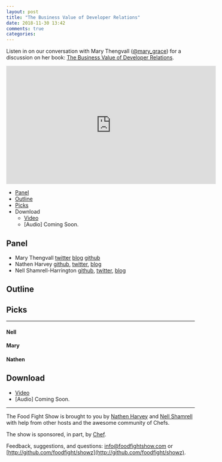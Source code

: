 ```yaml
---
layout: post
title: "The Business Value of Developer Relations"
date: 2018-11-30 13:42
comments: true
categories: 
---
```



Listen in on our conversation with Mary Thengvall ([@mary_grace](https://twitter.com/mary_grace)) for a discussion on her book:  [The Business Value of Developer Relations](https://www.apress.com/us/book/9781484237472).

<iframe width="560" height="315" src="https://www.youtube.com/embed/8TpQGZMheSc" frameborder="0" gesture="media" allow="encrypted-media" allowfullscreen></iframe>


* [Panel](/2018/11/business-value-of-dev-rel.html#panel)
* [Outline](/2018/11/business-value-of-dev-rel.html#outline)
* [Picks](/2018/11/business-value-of-dev-rel.html#picks)
* Download
  * [Video](http://youtu.be/8TpQGZMheSc)
  * [Audio] Coming Soon.
  
Panel<a name="panel"></a>
-----

* Mary Thengvall [twitter](https://twitter.com/mary_grace) [blog](https://www.marythengvall.com/) [github](https://github.com/mary-grace)
* Nathen Harvey [github](http://github.com/nathenharvey), [twitter](http://twitter.com/nathenharvey), [blog](http://nathenharvey.com)
* Nell Shamrell-Harrington [github](https://github.com/nellshamrell), [twitter](https://twitter.com/nellshamrell), [blog](http://nellshamrell.com/)

## Outline<a name="outline"></a>


## Picks<a name="picks"></a>
-----

#### Nell

#### Mary

#### Nathen


Download
--------
* [Video](http://youtu.be/8TpQGZMheSc)
* [Audio] Coming Soon.

<hr />

The Food Fight Show is brought to you by [Nathen Harvey](https://twitter.com/nathenharvey) and [Nell Shamrell](https://twitter.com/nellshamrell) with help from other hosts and the awesome community of Chefs.

The show is sponsored, in part, by [Chef](http://www.chef.io).

Feedback, suggestions, and questions:  [info@foodfightshow.com](mailto:info@foodfightshow.com) or  [http://github.com/foodfight/showz](http://github.com/foodfight/showz).

